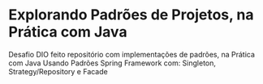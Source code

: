 # Explorando Padrões de Projetos, na Prática com Java

Desafio DIO feito repositório com implementações de padrões, na Prática com Java
Usando Padrões Spring Framework com: Singleton, Strategy/Repository e Facade